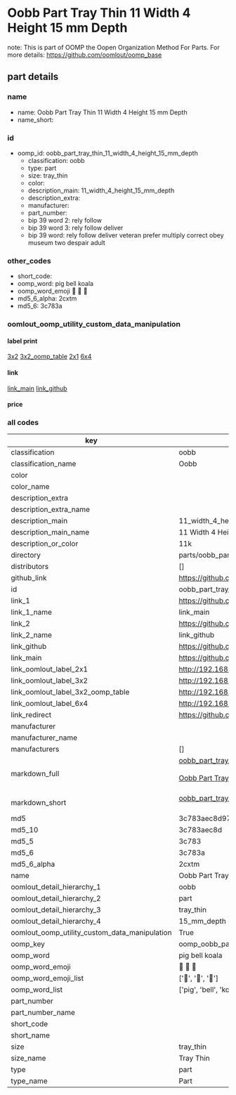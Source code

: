 # Oobb Part Tray Thin 11 Width 4 Height 15 mm Depth  

note: This is part of OOMP the Oopen Organization Method For Parts. For more details: https://github.com/oomlout/oomp_base

##  part details
  







### name
* name: Oobb Part Tray Thin 11 Width 4 Height 15 mm Depth
* name_short: 
### id
* oomp_id: oobb_part_tray_thin_11_width_4_height_15_mm_depth
  * classification: oobb
  * type: part
  * size: tray_thin
  * color: 
  * description_main: 11_width_4_height_15_mm_depth
  * description_extra: 
  * manufacturer: 
  * part_number: 
  * bip 39 word 2: rely follow
  * bip 39 word 3: rely follow deliver
  * bip 39 word: rely follow deliver veteran prefer multiply correct obey museum two despair adult

### other_codes
* short_code: 
* oomp_word: pig bell koala
* oomp_word_emoji :pig: :bell: :koala:
* md5_6_alpha: 2cxtm
* md5_6: 3c783a






### oomlout_oomp_utility_custom_data_manipulation
#### label print
[3x2](http://192.168.1.245:1112/?label=oomp%202cxtm)
[3x2_oomp_table](http://192.168.1.108:1112/?label=oomp%202cxtm)
[2x1](http://192.168.1.242:1112/?label=oomp%202cxtm)
[6x4](http://192.168.1.55:1112/?label=oomp%202cxtm)    

#### link

[link_main](https://github.com/oomlout/oomlout_oomp_version_1_messy/tree/main/parts/oobb_part_tray_thin_11_width_4_height_15_mm_depth) [link_github](https://github.com/oomlout/oomlout_oomp_version_1_messy/tree/main/parts/oobb_part_tray_thin_11_width_4_height_15_mm_depth)                             

#### price







### all codes 
| key | value |  
| --- | --- |  
| classification | oobb |  
| classification_name | Oobb |  
| color |  |  
| color_name |  |  
| description_extra |  |  
| description_extra_name |  |  
| description_main | 11_width_4_height_15_mm_depth |  
| description_main_name | 11 Width 4 Height 15 mm Depth |  
| description_or_color | 11k |  
| directory | parts/oobb_part_tray_thin_11_width_4_height_15_mm_depth |  
| distributors | [] |  
| github_link | https://github.com/oomlout/oomlout_oomp_part_src/tree/main/parts/oobb_part_tray_thin_11_width_4_height_15_mm_depth |  
| id | oobb_part_tray_thin_11_width_4_height_15_mm_depth |  
| link_1 | https://github.com/oomlout/oomlout_oomp_version_1_messy/tree/main/parts/oobb_part_tray_thin_11_width_4_height_15_mm_depth |  
| link_1_name | link_main |  
| link_2 | https://github.com/oomlout/oomlout_oomp_version_1_messy/tree/main/parts/oobb_part_tray_thin_11_width_4_height_15_mm_depth |  
| link_2_name | link_github |  
| link_github | https://github.com/oomlout/oomlout_oomp_version_1_messy/tree/main/parts/oobb_part_tray_thin_11_width_4_height_15_mm_depth |  
| link_main | https://github.com/oomlout/oomlout_oomp_version_1_messy/tree/main/parts/oobb_part_tray_thin_11_width_4_height_15_mm_depth |  
| link_oomlout_label_2x1 | http://192.168.1.242:1112/?label=oomp%202cxtm |  
| link_oomlout_label_3x2 | http://192.168.1.245:1112/?label=oomp%202cxtm |  
| link_oomlout_label_3x2_oomp_table | http://192.168.1.108:1112/?label=oomp%202cxtm |  
| link_oomlout_label_6x4 | http://192.168.1.55:1112/?label=oomp%202cxtm |  
| link_redirect | https://github.com/oomlout/oomlout_oomp_version_1_messy/tree/main/parts/oobb_part_tray_thin_11_width_4_height_15_mm_depth |  
| manufacturer |  |  
| manufacturer_name |  |  
| manufacturers | [] |  
| markdown_full | [oobb_part_tray_thin_11_width_4_height_15_mm_depth](none)<br>[](none)<br>[Oobb Part Tray Thin 11 Width 4 Height 15 Mm Depth](none)<br><br> |  
| markdown_short | [oobb_part_tray_thin_11_width_4_height_15_mm_depth](none)<br><br> |  
| md5 | 3c783aec8d97e61245d4ef327416adab |  
| md5_10 | 3c783aec8d |  
| md5_5 | 3c783 |  
| md5_6 | 3c783a |  
| md5_6_alpha | 2cxtm |  
| name | Oobb Part Tray Thin 11 Width 4 Height 15 mm Depth |  
| oomlout_detail_hierarchy_1 | oobb |  
| oomlout_detail_hierarchy_2 | part |  
| oomlout_detail_hierarchy_3 | tray_thin |  
| oomlout_detail_hierarchy_4 | 15_mm_depth |  
| oomlout_oomp_utility_custom_data_manipulation | True |  
| oomp_key | oomp_oobb_part_tray_thin_11_width_4_height_15_mm_depth |  
| oomp_word | pig bell koala |  
| oomp_word_emoji | :pig: :bell: :koala: |  
| oomp_word_emoji_list | [':pig:', ':bell:', ':koala:'] |  
| oomp_word_list | ['pig', 'bell', 'koala'] |  
| part_number |  |  
| part_number_name |  |  
| short_code |  |  
| short_name |  |  
| size | tray_thin |  
| size_name | Tray Thin |  
| type | part |  
| type_name | Part |  
